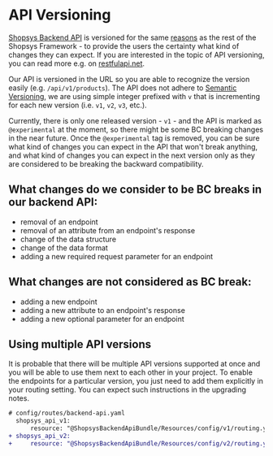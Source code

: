 # API Versioning

[Shopsys Backend API](./introduction-to-backend-api.md) is versioned for the same [reasons](../contributing/backward-compatibility-promise.md) as the rest of the Shopsys Framework - to provide the users the certainty what kind of changes they can expect.
If you are interested in the topic of API versioning, you can read more e.g. on [restfulapi.net](https://restfulapi.net/versioning/).

Our API is versioned in the URL so you are able to recognize the version easily (e.g. `/api/v1/products`).
The API does not adhere to [Semantic Versioning](http://semver.org/spec/v2.0.0.html), we are using simple integer prefixed with `v` that is incrementing for each new version (i.e. `v1`, `v2`, `v3`, etc.).

Currently, there is only one released version - `v1` - and the API is marked as `@experimental` at the moment, so there might be some BC breaking changes in the near future.
Once the `@experimental` tag is removed, you can be sure what kind of changes you can expect in the API that won't break anything, and what kind of changes you can expect in the next version only as they are considered to be breaking the backward compatibility.

## What changes do we consider to be BC breaks in our backend API:
* removal of an endpoint
* removal of an attribute from an endpoint's response
* change of the data structure
* change of the data format
* adding a new required request parameter for an endpoint

## What changes are not considered as BC break:
* adding a new endpoint
* adding a new attribute to an endpoint's response
* adding a new optional parameter for an endpoint

## Using multiple API versions
It is probable that there will be multiple API versions supported at once and you will be able to use them next to each other in your project.
To enable the endpoints for a particular version, you just need to add them explicitly in your routing setting.
You can expect such instructions in the upgrading notes.
```diff
# config/routes/backend-api.yaml
  shopsys_api_v1:
      resource: "@ShopsysBackendApiBundle/Resources/config/v1/routing.yaml"
+ shopsys_api_v2:
+     resource: "@ShopsysBackendApiBundle/Resources/config/v2/routing.yaml"
```
